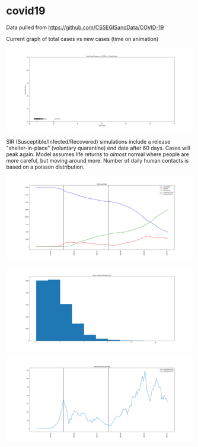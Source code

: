 # covid19

Data pulled from https://github.com/CSSEGISandData/COVID-19

Current graph of total cases vs new cases (time on animation)

![animated total vs daily reported cases of COVID-19](https://github.com/UBERCRUZER/covid19/blob/master/animated.gif?raw=true)

SIR (Susceptible/Infected/Recovered) simulations include a release "shelter-in-place" (voluntary quarantine) end date after 60 days. Cases will peak again. Model assumes life returns to _almost_ normal where people are more careful, but moving around more. Number of daily human contacts is based on a poisson distribution.

![SIR plot with 60 day "shelter-in-place" ending date](https://raw.githubusercontent.com/UBERCRUZER/covid19/master/simPlots/SIR.png)


![New case plot with 60 day "shelter-in-place" ending date](https://raw.githubusercontent.com/UBERCRUZER/covid19/master/simPlots/infectionHist.png)


![Histogram of people infected from one infected individual](https://raw.githubusercontent.com/UBERCRUZER/covid19/master/simPlots/new.png)
